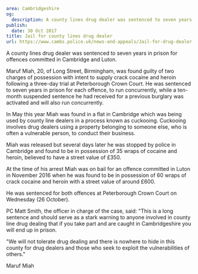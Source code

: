 ```yaml
area: Cambridgeshire
og:
  description: A county lines drug dealer was sentenced to seven years in prison for drugs offences committed in Cambridge and Luton.
publish:
  date: 30 Oct 2017
title: Jail for county lines drug dealer
url: https://www.cambs.police.uk/news-and-appeals/Jail-for-drug-dealer
```

A county lines drug dealer was sentenced to seven years in prison for offences committed in Cambridge and Luton.

Maruf Miah, 20, of Long Street, Birmingham, was found guilty of two charges of possession with intent to supply crack cocaine and heroin following a three-day trial at Peterborough Crown Court. He was sentenced to seven years in prison for each offence, to run concurrently, while a ten-month suspended sentence he had received for a previous burglary was activated and will also run concurrently.

In May this year Miah was found in a flat in Cambridge which was being used by county line dealers in a process known as cuckooing. Cuckooing involves drug dealers using a property belonging to someone else, who is often a vulnerable person, to conduct their business.

Miah was released but several days later he was stopped by police in Cambridge and found to be in possession of 35 wraps of cocaine and heroin, believed to have a street value of £350.

At the time of his arrest Miah was on bail for an offence committed in Luton in November 2016 when he was found to be in possession of 60 wraps of crack cocaine and heroin with a street value of around £600.

He was sentenced for both offences at Peterborough Crown Court on Wednesday (26 October).

PC Matt Smith, the officer in charge of the case, said: "This is a long sentence and should serve as a stark warning to anyone involved in county line drug dealing that if you take part and are caught in Cambridgeshire you will end up in prison.

"We will not tolerate drug dealing and there is nowhere to hide in this county for drug dealers and those who seek to exploit the vulnerabilities of others."

Maruf Miah
